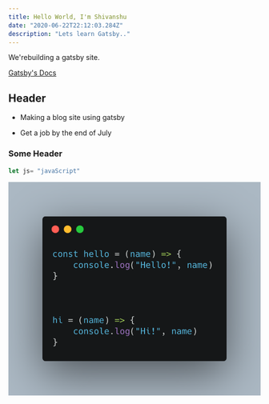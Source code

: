```yaml
---
title: Hello World, I'm Shivanshu
date: "2020-06-22T22:12:03.284Z"
description: "Lets learn Gatsby.."
---
```


We'rebuilding a gatsby site.

[Gatsby's Docs](https://www.gatsbyjs.org)

## Header

- Making a blog site using gatsby

- Get a job by the end of July

### Some Header

```javascript
let js= "javaScript"

```

![A question asking about arrow function in javascript.](./arrow.png)